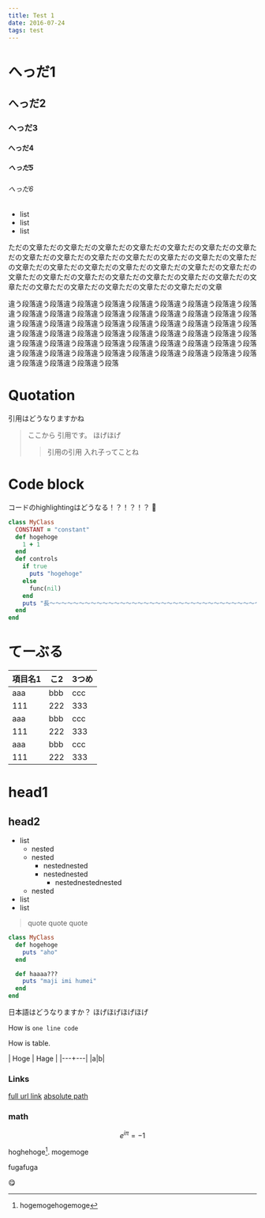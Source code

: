 ```yaml
---
title: Test 1
date: 2016-07-24
tags: test
---
```


# へっだ1
## へっだ2
### へっだ3
#### へっだ4
##### へっだ5
###### へっだ6
* list
* list
* list

ただの文章ただの文章ただの文章ただの文章ただの文章ただの文章ただの文章ただの文章ただの文章ただの文章ただの文章ただの文章ただの文章ただの文章ただの文章ただの文章ただの文章ただの文章ただの文章ただの文章ただの文章ただの文章ただの文章ただの文章ただの文章ただの文章ただの文章ただの文章ただの文章ただの文章ただの文章ただの文章ただの文章ただの文章ただの文章

違う段落違う段落違う段落違う段落違う段落違う段落違う段落違う段落違う段落違う段落違う段落違う段落違う段落違う段落違う段落違う段落違う段落違う段落違う段落違う段落違う段落違う段落違う段落違う段落違う段落違う段落違う段落違う段落違う段落違う段落違う段落違う段落違う段落違う段落違う段落違う段落違う段落違う段落違う段落違う段落違う段落違う段落違う段落違う段落違う段落違う段落違う段落違う段落違う段落違う段落違う段落違う段落違う段落違う段落違う段落違う段落違う段落違う段落

# Quotation
引用はどうなりますかね

> ここから
> 引用です。
> ほげほげ
> > 引用の引用
> > 入れ子ってことね

# Code block
コードのhighlightingはどうなる！？！？！？ :bug:

```rb:filename.rb
class MyClass
  CONSTANT = "constant"
  def hogehoge
    1 + 1
  end
  def controls
    if true
      puts "hogehoge"
    else
      func(nil)
    end
    puts "長〜〜〜〜〜〜〜〜〜〜〜〜〜〜〜〜〜〜〜〜〜〜〜〜〜〜〜〜〜〜〜〜〜〜〜〜〜〜〜〜〜〜〜〜〜〜〜〜〜〜〜〜〜〜〜〜〜〜〜〜〜〜〜〜〜〜〜〜〜〜〜〜〜〜〜〜〜〜〜〜〜〜〜〜〜〜〜〜〜〜〜い行"
  end
end
```


# てーぶる
| 項目名1 | こ2 | 3つめ |
| --- | --- | --- |
| aaa | bbb | ccc |
| 111 | 222 | 333 |
| aaa | bbb | ccc |
| 111 | 222 | 333 |
| aaa | bbb | ccc |
| 111 | 222 | 333 |



# head1
## head2
* list
  * nested
  * nested
    * nestednested
    * nestednested
      * nestednestednested
  * nested
* list
* list

> quote
> quote
> quote

```ruby:my_class.rb
class MyClass
  def hogehoge
    puts "aho"
  end

  def haaaa???
    puts "maji imi humei"
  end
end
```

日本語はどうなりますか？
ほげほげほげほげ

How is `one line code`

How is table.

| Hoge | Hage |
|---+---|
|a|b|

### Links
[full url link](https://google.com)
[absolute path](/2016.html)

### math
```math
e^{i \pi} = -1
```

hoghehoge[^1]. mogemoge

[^1]: hogemogehogemoge

fugafuga

:yum:

